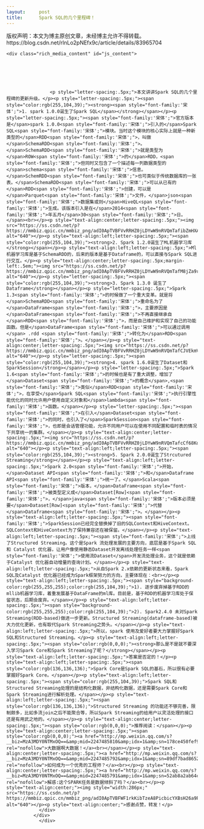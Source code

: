 ```yaml
---
layout:     post
title:      Spark SQL的几个里程碑！
---
```

<div id="article_content" class="article_content clearfix csdn-tracking-statistics" data-pid="blog" data-mod="popu_307" data-dsm="post">
								<div class="article-copyright">
					版权声明：本文为博主原创文章，未经博主允许不得转载。					https://blog.csdn.net/rlnLo2pNEfx9c/article/details/83965704				</div>
								            <link rel="stylesheet" href="https://csdnimg.cn/release/phoenix/template/css/ck_htmledit_views-f76675cdea.css">
						<div class="htmledit_views" id="content_views">
                
    <div class="rich_media_content" id="js_content">
                    

                    

                    
                    
                    <p style="letter-spacing:.5px;">本文讲讲Spark SQL的几个里程碑的更新升级。</p><p style="letter-spacing:.5px;"><span style="color:rgb(255,104,39);"><strong><span style="font-family:'宋体';">1. spark 1.0.0诞生了Spark SQL</span></strong></span></p><p style="letter-spacing:.5px;"><span style="font-family:'宋体';">官方版本是</span>spark 1.0.0<span style="font-family:'宋体';">引入的</span>Spark SQL<span style="font-family:'宋体';">模块。当时这个模块的核心实际上就是一种新类型的</span>RDD<span style="font-family:'宋体';">，叫做</span>SchemaRDD<span style="font-family:'宋体';">。</span>SchemaRDD<span style="font-family:'宋体';">就是类型为</span>ROW<span style="font-family:'宋体';">的</span>RDD，<span style="font-family:'宋体';">但同时又包含了一个描述每一列数据类型的</span>schema<span style="font-family:'宋体';">信息。</span>SchemRDD<span style="font-family:'宋体';">也可类似于传统数据库的一张表。</span>SchemaRDD<span style="font-family:'宋体';">可以从已有的</span>RDD<span style="font-family:'宋体';">创建，可以是</span>Parquet<span style="font-family:'宋体';">文件，</span>json<span style="font-family:'宋体';">数据集或则</span>HiveQL<span style="font-family:'宋体';">生成。该版本引入是在</span>2014<span style="font-family:'宋体';">年五月</span>30<span style="font-family:'宋体';">日。</span><br></p><p style="text-align:center;letter-spacing:.5px;"><img src="https://ss.csdn.net/p?https://mmbiz.qpic.cn/mmbiz_png/adI0ApTVBFVvRRHZ0jLDYwW9nRVQmTafibZmHXAHTcRktvBLtZSeMGIdqBB0h5an7ERUlo799A1aQnaovCBpriaQ/640" alt="640"></p><p style="text-align:left;letter-spacing:.5px;"><span style="color:rgb(255,104,39);"><strong>2. Spark 1.2.0诞生了ML机器学习库</strong></span></p><p style="text-align:left;letter-spacing:.5px;">Ml机器学习库是基于SchemaRDD的，后来的版本是基于Dataframe的，可以直接与Spark SQL进行交互。</p><p style="text-align:center;letter-spacing:.5px;margin-left:.5em;"><img src="https://ss.csdn.net/p?https://mmbiz.qpic.cn/mmbiz_png/adI0ApTVBFVvRRHZ0jLDYwW9nRVQmTafM8jZa9rcFEVm4AmnXZSZjANMzAlxo3xep2ia9FIMicRkgp223dGLQ6pQ/640" alt="640"></p><p style="letter-spacing:.5px;"><span style="color:rgb(255,104,39);"><strong>3. Spark 1.3.0 诞生了Dataframe</strong></span></p><p style="letter-spacing:.5px;">Spark 1.3<span style="font-family:'宋体';">的时候做了一个重大变革。就是将</span>SchemaRDD<span style="font-family:'宋体';">重命名为了</span>DataFrame<span style="font-family:'宋体';">，主要原因是</span>DataFrame<span style="font-family:'宋体';">不再直接继承自</span>RDD<span style="font-family:'宋体';">，而是自己维护和实现了自己的功能函数。但是</span>DataFrame<span style="font-family:'宋体';">可以通过调用</span> .rdd <span style="font-family:'宋体';">转化为</span>RDD<span style="font-family:'宋体';">。</span></p><p style="text-align:center;letter-spacing:.5px;"><img src="https://ss.csdn.net/p?https://mmbiz.qpic.cn/mmbiz_png/adI0ApTVBFVvRRHZ0jLDYwW9nRVQmTafCJVEkmVZ3JfefTJpHT8opALYtGz76VicJ96fA1fK2kQWIGFf7ULasibQ/640" alt="640"></p><p style="letter-spacing:.5px;"><span style="color:rgb(255,104,39);"><strong>4. spark 1.6.0诞生了Dataset和SparkSession</strong></span></p><p style="letter-spacing:.5px;">Spark 1.6<span style="font-family:'宋体';">的时候也是有了重大调整，增加了</span>Dataset<span style="font-family:'宋体';">的概念</span>,<span style="font-family:'宋体';">类似</span>RDD<span style="font-family:'宋体';">，在享受</span>Spark SQL<span style="font-family:'宋体';">执行引擎性能优化的同时允许用户使用自定义对象和</span>lambda<span style="font-family:'宋体';">函数。</span></p><p style="letter-spacing:.5px;"><span style="font-family:'宋体';">在引入</span>Dataset<span style="font-family:'宋体';">的同时，也引入了</span>SparkSession<span style="font-family:'宋体';">，也即是会话管理功能，允许不同用户可以在使用不同配置和临时表的情况下共享统一的集群。</span></p><p style="text-align:center;letter-spacing:.5px;"><img src="https://ss.csdn.net/p?https://mmbiz.qpic.cn/mmbiz_png/adI0ApTVBFVvRRHZ0jLDYwW9nRVQmTafcCf68KohTcExI5iacpgHe0FjjujgLNXWdY95LD5Yrc0OgMW9U8Xl5iaA/640" alt="640"></p><p style="text-align:left;letter-spacing:.5px;"><span style="color:rgb(255,104,39);"><strong>5. Spark 2.0.0诞生了Strcutured Streaming</strong></span></p><p style="text-align:left;letter-spacing:.5px;">Spark 2.0<span style="font-family:'宋体';">开始，</span>Dataset API<span style="font-family:'宋体';">和</span>Dataframe API<span style="font-family:'宋体';">统一了。</span>Scala<span style="font-family:'宋体';">版本，</span>DataFrame<span style="font-family:'宋体';">被类型定义成</span>Dataset[Row]<span style="font-family:'宋体';">，</span>java<span style="font-family:'宋体';">版本必须是要</span>Dataset[Row]<span style="font-family:'宋体';">代替</span>Dataframe<span style="font-family:'宋体';">。</span></p><p style="text-align:left;letter-spacing:.5px;"><span style="font-family:'宋体';">SparkSession已经完全替换掉了旧的SQLContext和HiveContext。SQLContext和HiveContext为了保持兼容还在被保留。</span></p><p style="text-align:left;letter-spacing:.5px;"><span style="font-family:'宋体';">上线了Structured Streaming。这个是Spark 流处理发展的主要方向，底层是基于Spark SQL 和 Catalyst 优化器，让用户像使用静态Dataset开发离线处理任务一样<span style="font-family:'宋体';">使用流Dataset</span>开发流处理业务，这个就是依赖于Catalyst 优化器自动增量的查询计划。</span></p><p style="text-align:left;letter-spacing:.5px;">从自Spark 2.x依赖的更新状态来看，Spark SQL及Catalyst 优化器已经成为Spark框架努力的方向，主要体现在：<br></p><p style="text-align:left;letter-spacing:.5px;"><span style="background-color:rgb(255,255,255);color:rgb(255,104,39);">1). 逐步废弃掉基于RDD的mllib机器学习库，着重发展基于DataFrame的ml库。目前是，基于RDD的机器学习库处于保留状态，后期会废弃。</span></p><p style="text-align:left;letter-spacing:.5px;"><span style="background-color:rgb(255,255,255);color:rgb(255,104,39);">2). Spark2.4.0 未对Spark Streaming(RDD-based)做进一步更新。Structured Streaming(dataframe-based)被大力优化更新，也有取代Spark Streaming之势头。</span></p><p style="text-align:left;letter-spacing:.5px;">所以，spark 使用及爱好者要大力掌握好Spark SQL和Structured Streaming。</p><p style="text-align:left;letter-spacing:.5px;"><span style="color:rgb(0,0,0);"><strong>那么是不是就不要深入学习Spark Core和Spark Streaming了呢？</strong></span></p><p style="text-align:left;letter-spacing:.5px;">答案是否定的！</p><p style="text-align:left;letter-spacing:.5px;"><span style="color:rgb(136,136,136);">Spark Core是Spark SQL的基石，所以很有必要掌握好Spark Core。</span></p><p style="text-align:left;letter-spacing:.5px;"><span style="color:rgb(255,104,39);">Spark SQL和Structured Streaming处理的是结构化数据，非结构化数据，还是需要Spark Core和Spark Streaming进行解析处理。</span></p><p style="text-align:left;letter-spacing:.5px;"><span style="color:rgb(136,136,136);">Structured Streaming 的功能还不够完善，限制颇多，比如多流join之后不能聚合等，所以Spark Streaming的给用户以灵活处理的接口还是有用武之地的。</span></p><p style="text-align:center;letter-spacing:.5px;"><span style="color:rgb(0,0,0);">推荐阅读：</span></p><p style="text-align:center;letter-spacing:.5px;"><span style="color:rgb(0,0,0);"><a href="http://mp.weixin.qq.com/s?__biz=MzA3MDY0NTMxOQ==&amp;mid=2247485810&amp;idx=1&amp;sn=178ce450fef932d27026dc5e2951ac3a&amp;chksm=9f38ea5aa84f634c91b518671e135a4761e9d0a0a0912488944653aac2baf66f83579540078b&amp;scene=21#wechat_redirect" rel="nofollow">大数据啊大数据！</a><br></span></p><p style="text-align:center;letter-spacing:.5px;"><a href="http://mp.weixin.qq.com/s?__biz=MzA3MDY0NTMxOQ==&amp;mid=2247485792&amp;idx=1&amp;sn=89df7bad8652930a01256fd4acce02ea&amp;chksm=9f38ea48a84f635edcd52427da14466bc0224cce3c025206c616b15cb02c3fb94eb0bcdc8f49&amp;scene=21#wechat_redirect" rel="nofollow">如何成为一个优秀的工程师？</a><br></p><p style="text-align:center;letter-spacing:.5px;"><a href="http://mp.weixin.qq.com/s?__biz=MzA3MDY0NTMxOQ==&amp;mid=2247485791&amp;idx=1&amp;sn=52ab8a2ab64c82f1c70287d0a69bf604&amp;chksm=9f38ea77a84f636155f724ad9a94486ede70ffbc3ff4f3de4a99cb8092a797a9e2fa91df707b&amp;scene=21#wechat_redirect" rel="nofollow">解惑:这个SPARK任务是数据倾斜了吗？</a><br></p><p style="text-align:center;"><img style="width:286px;" src="https://ss.csdn.net/p?https://mmbiz.qpic.cn/mmbiz_png/adI0ApTVBFWF1rkKibTzeA8PicbicYXBsH26a9PXg2HNnlEt1thHBFxUtEjicACeaSlRWictpPziaMdibXmYq34dWfQ9w/640" alt="640"></p><p style="text-align:center;">感谢点赞，转发！</p>
                </div>
              </div>
                </div>